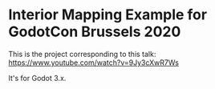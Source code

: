 # Interior Mapping Example for GodotCon Brussels 2020

This is the project corresponding to this talk: https://www.youtube.com/watch?v=9Jy3cXwR7Ws

It's for Godot 3.x.
